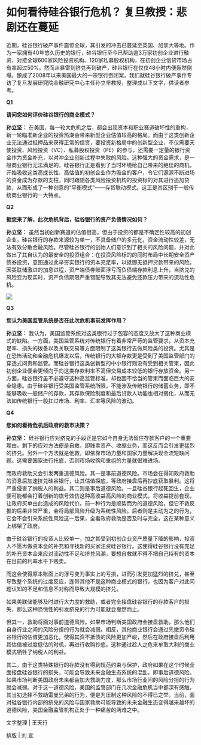 # 如何看待硅谷银行危机？ 复旦教授：悲剧还在蔓延

近期，硅谷银行破产事件震惊全球，其引发的冲击已蔓延至英国、加拿大等地。作为一家拥有40年悠久历史的银行，硅谷银行至今已帮助逾3万家初创企业进行融资，对接全球600家风险投资机构、120家私募股权机构，在初创企业信贷市场占有率超过50%。然而从暴雷到挤兑再到破产，硅谷银行在仅仅48小时内便轰然倒塌，酿成了2008年以来美国最大的一宗银行倒闭案。我们就硅谷银行破产事件专访了复旦发展研究院金融研究中心主任孙立坚教授，整理成以下文字，供读者参考。

**Q1**

**请问您如何评价硅谷银行的商业模式？**

**孙立坚：**
在美国，每一轮大危机之后，都会出现资本和职业赛道破坏性的重构，新一轮瞄准新企业的投资热潮会带来新型企业估值较高的格局。而由于这类创新企业无法通过抵押品来获得正常的信贷，要投资新格局中的创新型企业，不仅需要天使投资、风险投资（VC）、私募股权投资（PE）的参与，还需要一定量的银行资金作为资金补充，以对冲企业创新过程中失败的风险。这种强大的资金需求，是一般商业银行无法满足的。硅谷银行正是看到了当时环境给自己带来的绝佳的商机，开始吸收这类高成长性、高估值的初创企业作为吸金的客户，令它们源源不断进场的资金成为存款的支柱，同时跟随各类风险投资机构的投资标的对其进行追加贷款，从而形成了一种创意的“平衡模式”——存贷联动模式。这正是其区别于一般传统商业银行的一大特点。

**Q2**

**据您来了解，此次危机背后，硅谷银行的资产负债情况如何？**

**孙立坚：**
虽然当初创新赛道的估值很高，但由于投资的都是不确定性较高的初创企业，硅谷银行的存款来源较为单一，不具备储户的多元化，资金流动性较差，无法有效分散金融风险。尽管硅谷银行的创始人们意识到了相关的风险问题，并对此做出了其自认为的最安全的投资组合：在投资风险标的的同时布局中长期安全资产债券投资，意图通过此举夯实银行的资本充足率，以抵御无抵押贷款带来的风险。因美联储激进的加息进程，资产端债券账面浮亏而负债端存款利息上升，当挤兑的风险变为现实时，资产负债期限严重错配导致其无法避免还款压力带来的流动性危机。

![](https://inews.gtimg.com/news_bt/OHOI1oMr51Z5389fBm52Z_0FgC4ezrLAUOFA96hQX6zlgAA/1000)

**Q3**

**您认为美国监管系统是否在此次危机事前发挥作用？**

**孙立坚：**
我认为，美国监管系统对这类银行过于包容的态度又放大了这种商业模式的缺陷。一方面，美国监管系统对传统银行有着非常严苛的监管要求，从资本充足率、损失的拨备以及关联交易等方面限制了这类银行去做风险类的投资。尤其是在恐怖活动和金融危机爆发以后，传统银行的大额存款更是受到了美国监管部门的穿透式问责和监管。而硅谷银行这类创新型的中小银行则没有受到相关管束，因此初创企业便会更倾向于向这类存款利率不高但交易成本较低的银行存放资金。另一方面，硅谷银行虽不必遵守这种高监管标准，却也因不恰当的管束而面临巨大的安全隐患。由于硅谷银行受美国监管系统所限，不能涉及传统银行的储蓄业务，即不能够吸收一般储户的存款，其存款保险制度和最后贷款人功能也相对弱化，从而无法如传统银行一般扛过市场、利率、汇率等风险的波动。

**Q4**

**您如何看待危机后政府的救市决策？**

**孙立坚：**
硅谷银行应对挤兑的手段正是它如今自身无法留住存款客户的一个重要理由。剩下的应对方法便是自救，即贱卖资产、收缩业务，而这反而会引发更猛烈的挤兑。另外一个方法就是他救，即依靠市场力量和国家力量解决现金流短缺问题。这需要国家进行托底，否则市场收购和重组的力量就很难进场。

而政府救助又会引发两重道德风险。其一是事前道德风险。市场会在得知政府救助的消息后加速挤兑硅谷银行，让其估值探底，等政府接盘后再抄底获取暴利。这将严重侵害了纳税人的利益。其二则是事后道德风险。一旦硅谷银行起死回生，企业便可能都会打着创新的旗号效仿这种高收益高风险的商业模式，将收益提前套现，让政府买单由此造成的风险代价。前一种行为是顺势而为的道德风险，但它不救反推的后果非常严重，会将局部风险升级为系统性风险。后者则是主动为之的行为，它会不会引来系统性风险这一后果，全看政府救助是否及时与完全，这在某种意义上绑架了政府。

由于硅谷银行的投资人比较单一，加之其受到初创企业资产质量下降的影响，投资人不愿再做资本金的补充和寻找新的买家注资硅谷银行。这使得硅谷银行没有充足的补充资本金来应对流动性不足和挤兑风潮，要想自救就不得不把自己持有的资本在目前的利率水平下贱卖。

而这会使得原本账面上的浮亏变为事实上的亏损，进而引发更加猛烈的挤兑，甚至导致整个系统的过度反应，连带其他不是这种商业模式的银行，也因为客户对此问题认知的不足和信息不对称而导致大规模的挤兑。

如果美联储能够及时进行大力度的救助，或者完全接盘硅谷银行的存款客户的损失，那么这种恐慌性的引发挤兑的行为可能就会戛然而止。

但其一，救助将面对事前道德风险。如果市场判断美国政府会接盘救助，那么他们自身行业之间的风险分担的行为就会减弱。相反，其他商业银行会通过先撤资令硅谷银行的估值更加恶化，使得其资不抵债的风险更加严峻，然后在政府接盘后利用其估值被过度低估的时机，再进行收购抄底。这种通过趁人之危来牟取大利的商业模式牺牲了纳税人的利益。

其二，由于这类特殊银行的存款没有得到规范约束与保护，政府如果在这个时候全面接盘硅谷银行的损失，可能会导致未来金融生态系统的混乱，即事后道德风险。如果市场判断美国政府未来都会加大救助力度，那么市场行业间的风险分担的行为就会减弱。对于这一道德风险，美国的监管部门在几次金融危机当中都深有感触，其当初选择不救助雷曼兄弟的行为，便是为压制这种风险的不得已之举。当前，面对硅谷银行内部的挤兑的风险与国家救助可能导致的未来金融生态变得越来越坏的道德风险，美国金融监管机构正处于一种痛苦的两难之中。

文字整理 | 王天行

排版 | 刘 宣

